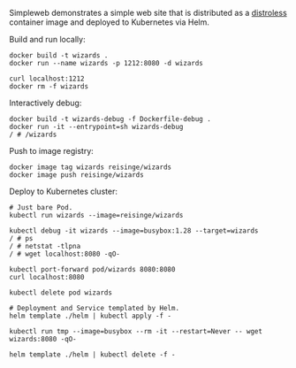 Simpleweb demonstrates a simple web site that is distributed as a [distroless](https://github.com/GoogleContainerTools/distroless) container image and deployed to Kubernetes via Helm.

Build and run locally:

```
docker build -t wizards .
docker run --name wizards -p 1212:8080 -d wizards

curl localhost:1212
docker rm -f wizards
```

Interactively debug:

```
docker build -t wizards-debug -f Dockerfile-debug .
docker run -it --entrypoint=sh wizards-debug
/ # /wizards
```

Push to image registry:

```
docker image tag wizards reisinge/wizards
docker image push reisinge/wizards
```

Deploy to Kubernetes cluster:

```
# Just bare Pod.
kubectl run wizards --image=reisinge/wizards

kubectl debug -it wizards --image=busybox:1.28 --target=wizards
/ # ps
/ # netstat -tlpna
/ # wget localhost:8080 -qO-

kubectl port-forward pod/wizards 8080:8080
curl localhost:8080

kubectl delete pod wizards
```

```
# Deployment and Service templated by Helm.
helm template ./helm | kubectl apply -f -

kubectl run tmp --image=busybox --rm -it --restart=Never -- wget wizards:8080 -qO-

helm template ./helm | kubectl delete -f -
```

